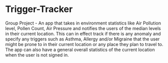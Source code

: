 # Trigger-Tracker
Group Project - An app that takes in environment statistics like Air Pollution level, Pollen Count, Air Pressure and notifies the users of the median levels in their current location. This can in effect track if there is any anomaly and specify any triggers such as Asthma, Allergy and/or Migraine that the user might be prone to in their current location or any place they plan to travel to.  The app can also have a general overall statistics of the current location when the user is not signed in.
